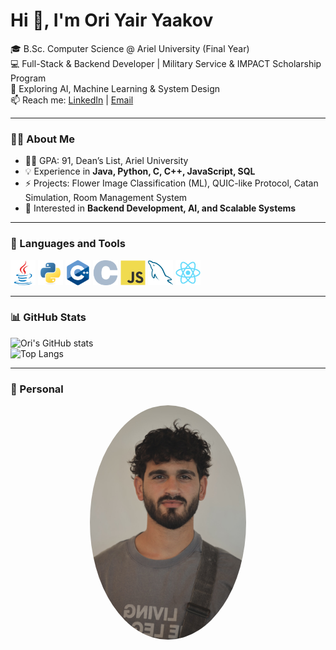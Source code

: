 # Hi 👋, I'm Ori Yair Yaakov  

🎓 B.Sc. Computer Science @ Ariel University (Final Year)  
💻 Full-Stack & Backend Developer | Military Service & IMPACT Scholarship Program  
🌱 Exploring AI, Machine Learning & System Design  
📫 Reach me: [LinkedIn](https://www.linkedin.com/in/ori-yair-yaakov/) | [Email](mailto:yair852258@gmail.com)  

---

### 🧑‍💻 About Me
- 👨‍🎓 GPA: 91, Dean’s List, Ariel University  
- 💡 Experience in **Java, Python, C, C++, JavaScript, SQL**  
- ⚡ Projects: Flower Image Classification (ML), QUIC-like Protocol, Catan Simulation, Room Management System  
- 🎯 Interested in **Backend Development, AI, and Scalable Systems**

---

### 🚀 Languages and Tools
<p>
  <img src="https://raw.githubusercontent.com/devicons/devicon/master/icons/java/java-original.svg" width="40"/>
  <img src="https://raw.githubusercontent.com/devicons/devicon/master/icons/python/python-original.svg" width="40"/>
  <img src="https://raw.githubusercontent.com/devicons/devicon/master/icons/cplusplus/cplusplus-original.svg" width="40"/>
  <img src="https://raw.githubusercontent.com/devicons/devicon/master/icons/c/c-original.svg" width="40"/>
  <img src="https://raw.githubusercontent.com/devicons/devicon/master/icons/javascript/javascript-original.svg" width="40"/>
  <img src="https://raw.githubusercontent.com/devicons/devicon/master/icons/mysql/mysql-original.svg" width="40"/>
  <img src="https://raw.githubusercontent.com/devicons/devicon/master/icons/react/react-original.svg" width="40"/>
</p>

---

### 📊 GitHub Stats
![Ori's GitHub stats](https://github-readme-stats.vercel.app/api?username=OriYair&show_icons=true&theme=tokyonight)  
![Top Langs](https://github-readme-stats.vercel.app/api/top-langs/?username=OriYair&layout=compact&theme=tokyonight)

---

### 📸 Personal
<p align="center">
  <img src="facePic.jpg" width="250" style="border-radius:50%" />
</p>

